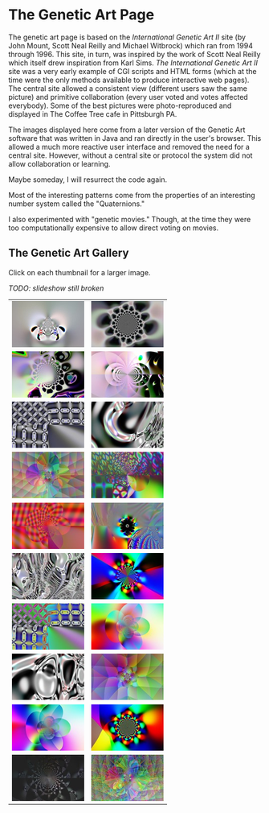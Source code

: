# The Genetic Art Page

The genetic art page is based on the *International Genetic Art II* site (by John Mount, Scott Neal Reilly  and Michael Witbrock) which ran from 1994 through 1996.  This site, in turn, was inspired by the work of Scott Neal Reilly which itself drew inspiration from Karl Sims. *The International Genetic Art II* site was a very early example of CGI scripts and HTML forms (which at the time were the only methods available to produce interactive web pages). The central site allowed a consistent view (different users saw the same picture) and primitive collaboration (every user voted and votes affected everybody). Some of the best pictures were photo-reproduced and displayed in The Coffee Tree cafe in Pittsburgh PA. 

The images displayed here come from a later version of the Genetic Art software that was written in Java and ran directly in the user's browser. This allowed a much more reactive user interface and removed the need for a central site. However, without a central site or protocol the system did not allow collaboration or learning.

Maybe someday, I will resurrect the code again.

Most of the interesting patterns come from the properties of an interesting number system called the "Quaternions."

I also experimented with "genetic movies."  Though, at the time they were too computationally expensive to allow direct voting on movies.

## The Genetic Art Gallery

Click on each thumbnail for a larger image.

*TODO: slideshow still broken*

<table>
<tr>
<td>
<a href="files/page5-1000-full.html"><img src="files/page5-1000-thumb.jpg" alt="page5-1000-full"/></a>
</td>
<td>
<a href="files/page5-1001-full.html"><img src="files/page5-1001-thumb.jpg" alt="page5-1001-full"/></a>
</td>
</tr>

<tr>
<td>
<a href="files/page5-1002-full.html"><img src="files/page5-1002-thumb.jpg" alt="page5-1002-full"/></a>
</td>
<td>
<a href="files/page5-1003-full.html"><img src="files/page5-1003-thumb.jpg" alt="page5-1003-full"/></a>
</td>
</tr>

<tr>
<td>
<a href="files/page5-1004-full.html"><img src="files/page5-1004-thumb.jpg" alt="page5-1004-full"/></a>
</td>
<td>
<a href="files/page5-1005-full.html"><img src="files/page5-1005-thumb.jpg" alt="page5-1005-full"/></a>
</td>
</tr>

<tr>
<td>
<a href="files/page5-1006-full.html"><img src="files/page5-1006-thumb.jpg" alt="page5-1006-full"/></a>
</td>
<td>
<a href="files/page5-1007-full.html"><img src="files/page5-1007-thumb.jpg" alt="page5-1007-full"/></a>
</td>
</tr>

<tr>
<td>
<a href="files/page5-1008-full.html"><img src="files/page5-1008-thumb.jpg" alt="page5-1008-full"/></a>
</td>
<td>
<a href="files/page5-1009-full.html"><img src="files/page5-1009-thumb.jpg" alt="page5-1009-full"/></a>
</td>
</tr>

<tr>
<td>
<a href="files/page5-1010-full.html"><img src="files/page5-1010-thumb.jpg" alt="page5-1010-full"/></a>
</td>
<td>
<a href="files/page5-1011-full.html"><img src="files/page5-1011-thumb.jpg" alt="page5-1011-full"/></a>
</td>
</tr>
<tr>

<td>
<a href="files/page5-1012-full.html"><img src="files/page5-1012-thumb.jpg" alt="page5-1012-full"/></a>
</td>
<td>
<a href="files/page5-1013-full.html"><img src="files/page5-1013-thumb.jpg" alt="page5-1013-full"/></a>
</td>
</tr>

<tr>
<td>
<a href="files/page5-1014-full.html"><img src="files/page5-1014-thumb.jpg" alt="page5-1014-full"/></a>
</td>
<td>
<a href="files/page5-1015-full.html"><img src="files/page5-1015-thumb.jpg" alt="page5-1015-full"/></a>
</td>
</tr>

<tr>
<td>
<a href="files/page5-1016-full.html"><img src="files/page5-1016-thumb.jpg" alt="page5-1016-full"/></a>
</td>
<td>
<a href="files/page5-1017-full.html"><img src="files/page5-1017-thumb.jpg" alt="page5-1017-full"/></a>
</td>
</tr>

<tr>
<td>
<a href="files/page5-1018-full.html"><img src="files/page5-1018-thumb.jpg" alt="page5-1018-full"/></a>
</td>
<td>
<a href="files/page5-1019-full.html"><img src="files/page5-1019-thumb.jpg" alt="page5-1019-full"/></a>
</td>
</tr>
</table>
